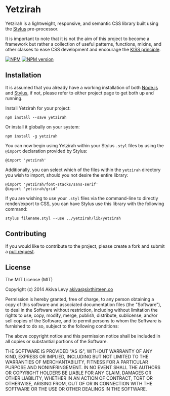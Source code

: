 # Yetzirah

Yetzirah is a lightweight, responsive, and semantic CSS library built
using the [Stylus][1] pre-processor.

It is important to note that it is not the aim of this project to become
a framework but rather a collection of useful patterns, functions,
mixins, and other classes to ease CSS development and encourage the
[KISS principle][2].

[![NPM](https://nodei.co/npm/yetzirah.png)](https://nodei.co/npm/yetzirah/)
[![NPM version](https://badge.fury.io/js/yetzirah.png)](http://badge.fury.io/js/yetzirah)

## Installation

It is assumed that you already have a working installation of both
[Node.js][3] and [Stylus][1], if not, please refer to either project
page to get both up and running.

Install Yetzirah for your project:

    npm install --save yetzirah

Or install it globally on your system:

    npm install -g yetzirah

You can now begin using Yetzirah within your Stylus `.styl` files by
using the `@import` declaration provided by Stylus:

    @import 'yetzirah'

Additionally, you can select which of the files within the `yetzirah`
directory you wish to import, should you not desire the entire library:


    @import 'yetzirah/font-stacks/sans-serif'
    @import 'yetzirah/grid'

If you are wishing to use your `.styl` files via the command-line to
directly render/export to CSS, you can have Stylus use this library with
the following command:

    stylus filename.styl --use ../yetzirah/lib/yetzirah

## Contributing

If you would like to contribute to the project, please create a fork and
submit a [pull request][3].

## License

The MIT License (MIT)

Copyright (c) 2014 Akiva Levy <akiva@sixthirteen.co>

Permission is hereby granted, free of charge, to any person obtaining a
copy of this software and associated documentation files (the "Software"),
to deal in the Software without restriction, including without limitation
the rights to use, copy, modify, merge, publish, distribute, sublicense,
and/or sell copies of the Software, and to permit persons to whom the
Software is furnished to do so, subject to the following conditions:

The above copyright notice and this permission notice shall be included
in all copies or substantial portions of the Software.

THE SOFTWARE IS PROVIDED "AS IS", WITHOUT WARRANTY OF ANY KIND, EXPRESS
OR IMPLIED, INCLUDING BUT NOT LIMITED TO THE WARRANTIES OF
MERCHANTABILITY, FITNESS FOR A PARTICULAR PURPOSE AND NONINFRINGEMENT. IN
NO EVENT SHALL THE AUTHORS OR COPYRIGHT HOLDERS BE LIABLE FOR ANY CLAIM,
DAMAGES OR OTHER LIABILITY, WHETHER IN AN ACTION OF CONTRACT, TORT OR
OTHERWISE, ARISING FROM, OUT OF OR IN CONNECTION WITH THE SOFTWARE OR THE
USE OR OTHER DEALINGS IN THE SOFTWARE.


[1]: http://learnboost.github.com/stylus/
[2]: http://en.wikipedia.org/wiki/KISS_principle
[3]: https://help.github.com/articles/creating-a-pull-request
